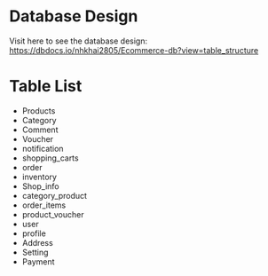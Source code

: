 # Database Design
Visit here to see the database design: https://dbdocs.io/nhkhai2805/Ecommerce-db?view=table_structure

# Table List
- Products
- Category
- Comment
- Voucher
- notification
- shopping_carts
- order
- inventory
- Shop_info
- category_product
- order_items
- product_voucher
- user
- profile
- Address
- Setting
- Payment

